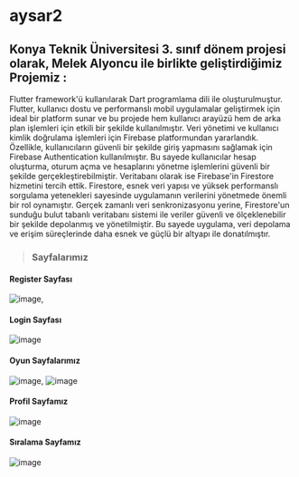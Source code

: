 # aysar2

## Konya Teknik Üniversitesi 3. sınıf dönem projesi olarak, Melek Alyoncu ile birlikte geliştirdiğimiz Projemiz : 
Flutter framework'ü kullanılarak Dart programlama dili ile oluşturulmuştur. Flutter, kullanıcı dostu ve performanslı mobil uygulamalar geliştirmek için ideal bir platform sunar ve bu projede hem kullanıcı arayüzü hem de arka plan işlemleri için etkili bir şekilde kullanılmıştır.
Veri yönetimi ve kullanıcı kimlik doğrulama işlemleri için Firebase platformundan yararlandık. Özellikle, kullanıcıların güvenli bir şekilde giriş yapmasını sağlamak için Firebase Authentication kullanılmıştır. Bu sayede kullanıcılar hesap oluşturma, oturum açma ve hesaplarını yönetme işlemlerini güvenli bir şekilde gerçekleştirebilmiştir.
Veritabanı olarak ise Firebase'in Firestore hizmetini tercih ettik. Firestore, esnek veri yapısı ve yüksek performanslı sorgulama yetenekleri sayesinde uygulamanın verilerini yönetmede önemli bir rol oynamıştır. Gerçek zamanlı veri senkronizasyonu yerine, Firestore'un sunduğu bulut tabanlı veritabanı sistemi ile veriler güvenli ve ölçeklenebilir bir şekilde depolanmış ve yönetilmiştir. Bu sayede uygulama, veri depolama ve erişim süreçlerinde daha esnek ve güçlü bir altyapı ile donatılmıştır.

> ### Sayfalarımız

#### Register Sayfası
![image](https://github.com/user-attachments/assets/a348deb3-5a5c-4e32-a5fd-d0132af2d0c6),

#### Login Sayfası
![image](https://github.com/user-attachments/assets/b1b21d3d-f43a-4ec7-b9a1-5091a6696100)

#### Oyun Sayfalarımız 

![image](https://github.com/user-attachments/assets/f72d18c9-0985-4d35-ad14-bad540762d0b),
![image](https://github.com/user-attachments/assets/f2241922-cd6a-4d1d-a13c-54a193eae9f2)

#### Profil Sayfamız
![image](https://github.com/user-attachments/assets/c43d3d83-c749-4aa5-8385-4d9dcd83d389)

#### Sıralama Sayfamız
![image](https://github.com/user-attachments/assets/57d705ef-1420-4241-b77d-37ea79a1d98a)

